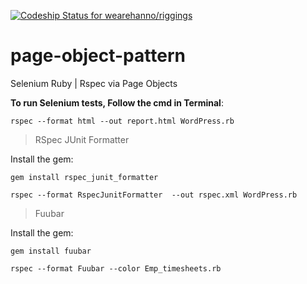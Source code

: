 [ ![Codeship Status for wearehanno/riggings](https://codeship.io/projects/2b1725b0-99b3-0132-9f48-764c5db7a55a/status?branch=master)](https://codeship.com/projects/63713)

# page-object-pattern
Selenium Ruby | Rspec via Page Objects

**To run Selenium tests, Follow the cmd in Terminal**:

 ```
 rspec --format html --out report.html WordPress.rb
 ```

> RSpec JUnit Formatter

Install the gem:

 ```
 gem install rspec_junit_formatter
 ```

 ```
 rspec --format RspecJunitFormatter  --out rspec.xml WordPress.rb
 ```

> Fuubar

Install the gem:

 ```
gem install fuubar
 ```

 ```
 rspec --format Fuubar --color Emp_timesheets.rb
 ```
